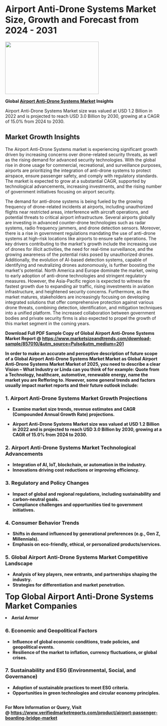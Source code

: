 <H1>Airport Anti-Drone Systems Market Size, Growth and Forecast from 2024 - 2031</H1><img class="aligncenter size-medium wp-image-584254" src="https://thirdeyenews.in/wp-content/uploads/2024/09/Global-Market-Research-300x168.jpeg" alt="" width="300" height="168" /><p><strong>Global&nbsp;<a href="https://www.marketsizeandtrends.com/download-sample/857010/&amp;utm_source=Pulse&amp;utm_medium=201">Airport Anti-Drone Systems Market</a> Insights</strong></p><p>Airport Anti-Drone Systems Market size was valued at USD 1.2 Billion in 2022 and is projected to reach USD 3.0 Billion by 2030, growing at a CAGR of 15.0% from 2024 to 2030.</p><p><h2>Market Growth Insights</h2> <p>The Airport Anti-Drone Systems market is experiencing significant growth driven by increasing concerns over drone-related security threats, as well as the rising demand for advanced security technologies. With the global rise in drone usage for commercial, recreational, and surveillance purposes, airports are prioritizing the integration of anti-drone systems to protect airspace, ensure passenger safety, and comply with regulatory standards. The market is expected to grow at a substantial CAGR, supported by technological advancements, increasing investments, and the rising number of government initiatives focusing on airport security.</p> <p><strong></strong></p> <p>The demand for anti-drone systems is being fueled by the growing frequency of drone-related incidents at airports, including unauthorized flights near restricted areas, interference with aircraft operations, and potential threats to critical airport infrastructure. Several airports globally are investing in advanced counter-drone technologies such as radar systems, radio frequency jammers, and drone detection sensors. Moreover, there is a rise in government regulations mandating the use of anti-drone systems at high-risk locations like airports to ensure safe operations. The key drivers contributing to the market's growth include the increasing use of drones for illicit activities, the need for real-time surveillance, and the growing awareness of the potential risks posed by unauthorized drones. Additionally, the evolution of AI-based detection systems, capable of identifying and neutralizing drones autonomously, is further boosting the market's potential. North America and Europe dominate the market, owing to early adoption of anti-drone technologies and stringent regulatory measures. However, the Asia-Pacific region is expected to witness the fastest growth due to expanding air traffic, rising investments in aviation infrastructure, and heightened security concerns. Furthermore, as the market matures, stakeholders are increasingly focusing on developing integrated solutions that offer comprehensive protection against various drone threats, combining detection, identification, and mitigation techniques into a unified platform. The increased collaboration between government bodies and private security firms is also expected to propel the growth of this market segment in the coming years.</p> <p><strong></p><p><span class=""><strong>Download Full PDF Sample Copy of Global Airport Anti-Drone Systems Market Report</strong> @ <a href="https://www.marketsizeandtrends.com/download-sample/857010/&amp;utm_source=Pulse&amp;utm_medium=201" target="_blank">https://www.marketsizeandtrends.com/download-sample/857010/&amp;utm_source=Pulse&amp;utm_medium=201</a></span></p><p>In order to make an accurate and perceptive description of future scope of a Global&nbsp;Airport Anti-Drone Systems Market Market as Global&nbsp;Airport Anti-Drone Systems Market Market of 2025, you need to describe a clear Vision &ndash; What Industry or Linda can you think of for example: Quote from a Technology, healthcare, automotive, renewable energy, name the market you are Reffering to. However, some general trends and factors usually impact market reports and their future outlook include:</p><h3>1.&nbsp;<strong>Airport Anti-Drone Systems Market Growth Projections</strong></h3><ul><li>Examine market size trends, revenue estimates and CAGR (Compounded Annual Growth Rate) projections.</li><li><p>Airport Anti-Drone Systems Market size was valued at USD 1.2 Billion in 2022 and is projected to reach USD 3.0 Billion by 2030, growing at a CAGR of 15.0% from 2024 to 2030.</p></li></ul><h3>2.&nbsp;<strong>Airport Anti-Drone Systems Market Technological Advancements</strong></h3><ul><li>Integration of AI, IoT, blockchain, or automation in the industry.</li><li>Innovations driving cost reductions or improving efficiency.</li></ul><h3>3.&nbsp;<strong>Regulatory and Policy Changes</strong></h3><ul><li>Impact of global and regional regulations, including sustainability and carbon-neutral goals.</li><li>Compliance challenges and opportunities tied to government initiatives.</li></ul><h3>4.&nbsp;<strong>Consumer Behavior Trends</strong></h3><ul><li>Shifts in demand influenced by generational preferences (e.g., Gen Z, Millennials).</li><li>Emphasis on eco-friendly, ethical, or personalized products/services.</li></ul><h3>5.&nbsp;<strong>Global Airport Anti-Drone Systems Market Competitive Landscape</strong></h3><ul><li>Analysis of key players, new entrants, and partnerships shaping the industry.</li><li>Strategies for differentiation and market penetration.</li></ul><p data-pm-slice="1 1 []"><span style="color: inherit; font-family: inherit; font-size: 25px;">Top Global Airport Anti-Drone Systems Market Companies</span></p><div class="" data-test-id=""><p><li>Aerial Armor</li></p></div><h3>6.&nbsp;<strong>Economic and Geopolitical Factors</strong></h3><ul><li>Influence of global economic conditions, trade policies, and geopolitical events.</li><li>Resilience of the market to inflation, currency fluctuations, or global crises.</li></ul><h3>7.&nbsp;<strong>Sustainability and ESG (Environmental, Social, and Governance)</strong></h3><ul><li>Adoption of sustainable practices to meet ESG criteria.</li><li>Opportunities in green technologies and circular economy principles.</li></ul><h2><strong style="font-size: 14px;">For More Information or Query, Visit @&nbsp;</strong><a style="background-color: #ffffff; font-size: 14px;" href="https://www.marketsizeandtrends.com/report/airport-anti-drone-systems-market/" target="_blank">https://www.verifiedmarketreports.com/product/airport-passenger-boarding-bridge-market</a></h2>
